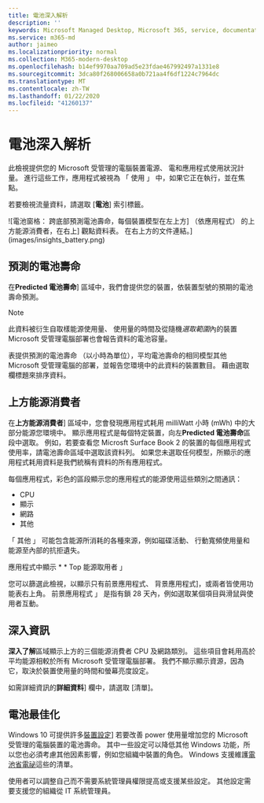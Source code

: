 ```yaml
---
title: 電池深入解析
description: ''
keywords: Microsoft Managed Desktop, Microsoft 365, service, documentation, Microsoft 受管理的電腦, Microsoft 365, 服務, 文件
ms.service: m365-md
author: jaimeo
ms.localizationpriority: normal
ms.collection: M365-modern-desktop
ms.openlocfilehash: b14ef9970aa709ad5e23fdae467992497a1331e8
ms.sourcegitcommit: 3dca80f268006658a0b721aa4f6df1224c7964dc
ms.translationtype: MT
ms.contentlocale: zh-TW
ms.lasthandoff: 01/22/2020
ms.locfileid: "41260137"
---
```

# <a name="battery-insights"></a>電池深入解析
此檢視提供您的 Microsoft 受管理的電腦裝置電源、 電和應用程式使用狀況計量。 進行這些工作，應用程式被視為 「 使用 」 中，如果它正在執行，並在焦點。

若要檢視流量資料，請選取 [**電池**] 索引標籤。

![電池窗格： 跨底部預測電池壽命，每個裝置模型在左上方] （依應用程式） 的上方能源消費者，在右上] 觀點資料表。 在右上方的文件連結。](images/insights_battery.png)

## <a name="predicted-battery-life"></a>預測的電池壽命

在**Predicted 電池壽命**] 區域中，我們會提供您的裝置，依裝置型號的預期的電池壽命預測。

> [!NOTE]
> 此資料被衍生自取樣能源使用量、 使用量的時間及從隨機<em>選取範圍</em>內的裝置 Microsoft 受管理電腦部署也會報告資料的電池容量。

表提供預測的電池壽命 （以小時為單位），平均電池壽命的相同模型其他 Microsoft 受管理電腦的部署，並報告您環境中的此資料的裝置數目。 藉由選取欄標題來排序資料。



## <a name="top-energy-consumers"></a>上方能源消費者

在**上方能源消費者**] 區域中，您會發現應用程式耗用 milliWatt 小時 (mWh) 中的大部分能源您環境中。 顯示應用程式是每個特定裝置，向左**Predicted 電池壽命**區段中選取。 例如，若要查看您 Microsft Surface Book 2 的裝置的每個應用程式使用率，請電池壽命區域中選取該資料列。 如果您未選取任何模型，所顯示的應用程式耗用資料是我們統稱有資料的所有應用程式。

 每個應用程式，彩色的區段顯示您的應用程式的能源使用這些類別之間通訊：

- CPU
- 顯示
- 網路
- 其他

「 其他 」 可能包含能源所消耗的各種來源，例如磁碟活動、 行動寬頻使用量和能源至內部的抗拒遺失。 

應用程式中顯示 * * Top 能源取用者 」

您可以篩選此檢視，以顯示只有前景應用程式、 背景應用程式]，或兩者皆使用功能表右上角。 前景應用程式 」 是指有鎖 28 天內，例如選取某個項目與滑鼠與使用者互動。

## <a name="insights"></a>深入資訊

**深入了解**區域顯示上方的三個能源消費者 CPU 及網路類別。 這些項目會耗用高於平均能源相較於所有 Microsoft 受管理電腦部署。 我們不顯示顯示資源，因為它，取決於裝置使用量的時間和螢幕亮度設定。 

如需詳細資訊的**詳細資料**] 欄中，請選取 [清單]。

## <a name="battery-optimization"></a>電池最佳化

Windows 10 可提供許多[裝置設定](https://support.microsoft.com/help/20443/windows-10-battery-saving-tips)] 若要改善 power 使用量增加您的 Microsoft 受管理的電腦裝置的電池壽命。 其中一些設定可以降低其他 Windows 功能，所以您也必須考慮其他因素影響，例如您組織中裝置的角色。 Windows 支援維護[電池省電祕](https://support.microsoft.com/help/20443/windows-10-battery-saving-tips)這些的清單。

使用者可以調整自己而不需要系統管理員權限提高或支援某些設定。 其他設定需要支援您的組織從 IT 系統管理員。
